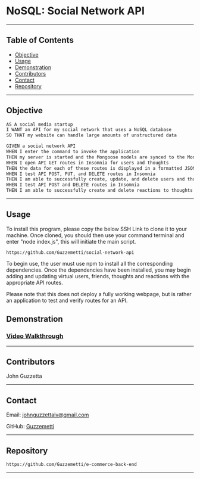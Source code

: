 # NoSQL: Social Network API

---

## Table of Contents
  * [Objective](#objective)
  * [Usage](#usage)
  * [Demonstration](#demonstration)
  * [Contributors](#contributors)
  * [Contact](#contact)
  * [Repository](#repository)

---
## Objective

```md
AS A social media startup
I WANT an API for my social network that uses a NoSQL database
SO THAT my website can handle large amounts of unstructured data
```

```md
GIVEN a social network API
WHEN I enter the command to invoke the application
THEN my server is started and the Mongoose models are synced to the MongoDB database
WHEN I open API GET routes in Insomnia for users and thoughts
THEN the data for each of these routes is displayed in a formatted JSON
WHEN I test API POST, PUT, and DELETE routes in Insomnia
THEN I am able to successfully create, update, and delete users and thoughts in my database
WHEN I test API POST and DELETE routes in Insomnia
THEN I am able to successfully create and delete reactions to thoughts and add and remove friends to a user’s friend list
```
---

## Usage
To install this program, please copy the below SSH Link to clone it to your machine. Once cloned, you should then use your command terminal and enter "node index.js", this will initiate the main script. 

`https://github.com/Guzzemetti/social-network-api`

To begin use, the user must use npm to install all the corresponding dependencies. Once the dependencies have been installed, you may begin adding and updating virtual users, friends, thoughts and reactions with the appropriate API routes.

Please note that this does not deploy a fully working webpage, but is rather an application to test and verify routes for an API.

## Demonstration

### [Video Walkthrough](https://drive.google.com/file/d/15oBeNuDtvGZsbJaupF9NQe0NDUIt92mP/view)
---

## Contributors

John Guzzetta

---
## Contact

Email: johnguzzettaiv@gmail.com

GitHub: [Guzzemetti](#https://github.com/Guzzemetti/)

---
## Repository

`https://github.com/Guzzemetti/e-commerce-back-end`

---
